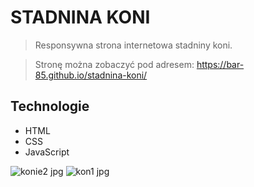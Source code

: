 # STADNINA KONI

>Responsywna strona internetowa stadniny koni.

>Stronę można zobaczyć pod adresem: https://bar-85.github.io/stadnina-koni/



## Technologie
- HTML
- CSS
- JavaScript



![konie2 jpg](https://user-images.githubusercontent.com/105555319/168483695-d6b207aa-e903-4da9-a282-c2344c651668.png)
![kon1 jpg](https://user-images.githubusercontent.com/105555319/168483703-2f8fdfe5-6db7-46ac-98bc-f14f179c5d5e.png)
